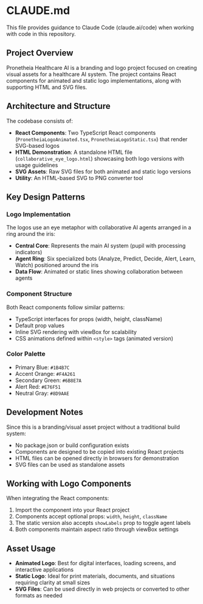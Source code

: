 # CLAUDE.md

This file provides guidance to Claude Code (claude.ai/code) when working with code in this repository.

## Project Overview

Pronetheia Healthcare AI is a branding and logo project focused on creating visual assets for a healthcare AI system. The project contains React components for animated and static logo implementations, along with supporting HTML and SVG files.

## Architecture and Structure

The codebase consists of:
- **React Components**: Two TypeScript React components (`PronetheiaLogoAnimated.tsx`, `PronetheiaLogoStatic.tsx`) that render SVG-based logos
- **HTML Demonstration**: A standalone HTML file (`collaborative_eye_logo.html`) showcasing both logo versions with usage guidelines
- **SVG Assets**: Raw SVG files for both animated and static logo versions
- **Utility**: An HTML-based SVG to PNG converter tool

## Key Design Patterns

### Logo Implementation
The logos use an eye metaphor with collaborative AI agents arranged in a ring around the iris:
- **Central Core**: Represents the main AI system (pupil with processing indicators)
- **Agent Ring**: Six specialized bots (Analyze, Predict, Decide, Alert, Learn, Watch) positioned around the iris
- **Data Flow**: Animated or static lines showing collaboration between agents

### Component Structure
Both React components follow similar patterns:
- TypeScript interfaces for props (width, height, className)
- Default prop values
- Inline SVG rendering with viewBox for scalability
- CSS animations defined within `<style>` tags (animated version)

### Color Palette
- Primary Blue: `#1B4B7C`
- Accent Orange: `#F4A261`
- Secondary Green: `#6B8E7A`
- Alert Red: `#E76F51`
- Neutral Gray: `#8D9AAE`

## Development Notes

Since this is a branding/visual asset project without a traditional build system:
- No package.json or build configuration exists
- Components are designed to be copied into existing React projects
- HTML files can be opened directly in browsers for demonstration
- SVG files can be used as standalone assets

## Working with Logo Components

When integrating the React components:
1. Import the component into your React project
2. Components accept optional props: `width`, `height`, `className`
3. The static version also accepts `showLabels` prop to toggle agent labels
4. Both components maintain aspect ratio through viewBox settings

## Asset Usage

- **Animated Logo**: Best for digital interfaces, loading screens, and interactive applications
- **Static Logo**: Ideal for print materials, documents, and situations requiring clarity at small sizes
- **SVG Files**: Can be used directly in web projects or converted to other formats as needed
